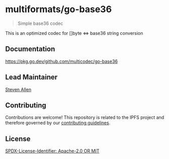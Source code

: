multiformats/go-base36
=======================

> Simple base36 codec

This is an optimized codec for []byte <=> base36 string conversion

## Documentation

https://pkg.go.dev/github.com/multicodec/go-base36

## Lead Maintainer

[Steven Allen](https://github.com/stebalien)

## Contributing

Contributions are welcome! This repository is related to the IPFS project and therefore governed by
our [contributing guidelines](https://github.com/ipfs/community/blob/master/CONTRIBUTING.md).

## License

[SPDX-License-Identifier: Apache-2.0 OR MIT](LICENSE.md)
